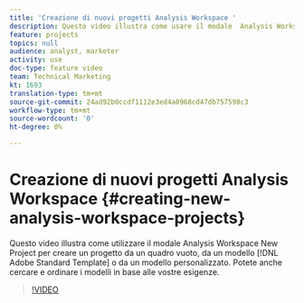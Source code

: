 ```yaml
---
title: 'Creazione di nuovi progetti Analysis Workspace '
description: Questo video illustra come usare il modale  Analysis Workspace New Project per creare un progetto da un quadro vuoto, da un modello standard  Adobe o da un modello personalizzato. Potete anche cercare e ordinare i modelli in base alle vostre esigenze.
feature: projects
topics: null
audience: analyst, marketer
activity: use
doc-type: feature video
team: Technical Marketing
kt: 1693
translation-type: tm+mt
source-git-commit: 24ad92b0ccdf1112e3ed4a0968cd47db757598c3
workflow-type: tm+mt
source-wordcount: '0'
ht-degree: 0%

---
```



# Creazione di nuovi progetti Analysis Workspace  {#creating-new-analysis-workspace-projects}

Questo video illustra come utilizzare il modale  Analysis Workspace New Project per creare un progetto da un quadro vuoto, da un modello [!DNL Adobe Standard Template] o da un modello personalizzato. Potete anche cercare e ordinare i modelli in base alle vostre esigenze.

>[!VIDEO](https://video.tv.adobe.com/v/23233/?quality=12)
